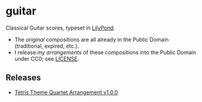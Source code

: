 # guitar

Classical Guitar scores, typeset in [LilyPond].

* The *original* compositions are all already in the Public Domain
  (traditional, expired, etc.).
* I release *my arrangements* of these compositions
  into the Public Domain under CC0; see [LICENSE].

## Releases

* [Tetris Theme Quartet Arrangement v1.0.0][tetris-quartet-v1.0.0]

[license]: LICENSE
[lilypond]: https://lilypond.org/

[tetris-quartet-v1.0.0]: https://github.com/yawnoc/guitar/releases/tag/tetris-quartet-v1.0.0
